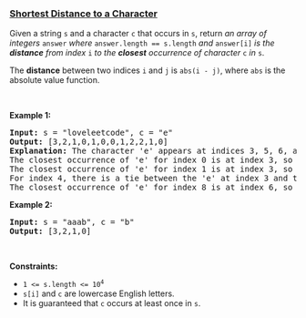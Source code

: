 ### [Shortest Distance to a Character](https://leetcode.com/problems/shortest-distance-to-a-character)

<p>Given a string <code>s</code> and a character <code>c</code> that occurs in <code>s</code>, return <em>an array of integers </em><code>answer</code><em> where </em><code>answer.length == s.length</code><em> and </em><code>answer[i]</code><em> is the <strong>distance</strong> from index </em><code>i</code><em> to the <strong>closest</strong> occurrence of character </em><code>c</code><em> in </em><code>s</code>.</p>

<p>The <strong>distance</strong> between two indices <code>i</code> and <code>j</code> is <code>abs(i - j)</code>, where <code>abs</code> is the absolute value function.</p>

<p>&nbsp;</p>
<p><strong>Example 1:</strong></p>

<pre>
<strong>Input:</strong> s = &quot;loveleetcode&quot;, c = &quot;e&quot;
<strong>Output:</strong> [3,2,1,0,1,0,0,1,2,2,1,0]
<strong>Explanation:</strong> The character &#39;e&#39; appears at indices 3, 5, 6, and 11 (0-indexed).
The closest occurrence of &#39;e&#39; for index 0 is at index 3, so the distance is abs(0 - 3) = 3.
The closest occurrence of &#39;e&#39; for index 1 is at index 3, so the distance is abs(1 - 3) = 3.
For index 4, there is a tie between the &#39;e&#39; at index 3 and the &#39;e&#39; at index 5, but the distance is still the same: abs(4 - 3) == abs(4 - 5) = 1.
The closest occurrence of &#39;e&#39; for index 8 is at index 6, so the distance is abs(8 - 6) = 2.
</pre>

<p><strong>Example 2:</strong></p>

<pre>
<strong>Input:</strong> s = &quot;aaab&quot;, c = &quot;b&quot;
<strong>Output:</strong> [3,2,1,0]
</pre>

<p>&nbsp;</p>
<p><strong>Constraints:</strong></p>

<ul>
	<li><code>1 &lt;= s.length &lt;= 10<sup>4</sup></code></li>
	<li><code>s[i]</code> and <code>c</code> are lowercase English letters.</li>
	<li>It is guaranteed that <code>c</code> occurs at least once in <code>s</code>.</li>
</ul>
